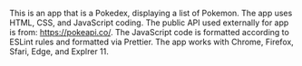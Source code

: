 This is an app that is a Pokedex, displaying a list of Pokemon.
The app uses HTML, CSS, and JavaScript coding.
The public API used externally for app is from:
https://pokeapi.co/.
The JavaScript code is formatted according to ESLint rules and formatted via Prettier.
The app works with Chrome, Firefox, Sfari, Edge, and Explrer 11.
